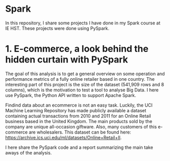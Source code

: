 # Spark
In this repository, I share some projects I have done in my Spark course at IE HST. These projects were done using PySpark.

# 1. E-commerce, a look behind the hidden curtain with PySpark

The goal of this analysis is to get a general overview on some operation and performance metrics of a fully online retailer based in one country. The interesting part of this project is the size of the dataset (541,909 rows and 8 columns), which is the motivation to test a tool to analyse Big Data. I here use PySpark, the Python API written to support Apache Spark. 

Findind data about an ecommerce is not an easy task. Luckily, the UCI Machine Learning Repository has made publicly available a dataset containing actual transactions from 2010 and 2011 for an Online Retail business based in the United Kingdom. The main products sold by the company are unique all-occasion giftware. Also, many customers of this e-commerce are wholesalers. This dataset can be found here: https://archive.ics.uci.edu/ml/datasets/Online+Retail+II.

I here share the PySpark code and a report summarizing the main take aways of the analysis.
